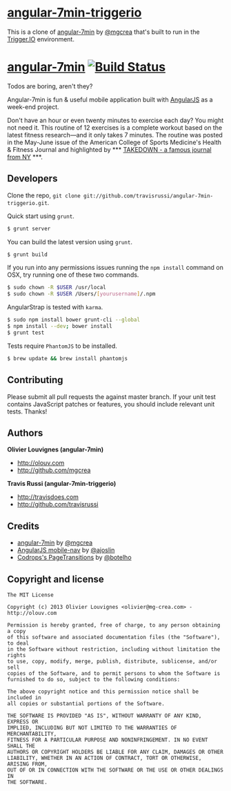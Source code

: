 # [angular-7min-triggerio](http://www.github.com/travisrussi/angular-7min-triggerio)

This is a clone of [angular-7min](https://github.com/mgcrea/angular-7min) by [@mgcrea](https://github.com/mgcrea) that's built to run in the [Trigger.IO](http://www.trigger.io) environment.

# [angular-7min](http://mgcrea.github.com/angular-7min) [![Build Status](https://secure.travis-ci.org/mgcrea/angular-7min.png?branch=master)](http://travis-ci.org/#!/mgcrea/angular-7min)

Todos are boring, aren't they?

Angular-7min is fun & useful mobile application built with [AngularJS](https://github.com/angular) as a week-end project.

>
Don't have an hour or even twenty minutes to exercise each day? You might not need it.
This routine of 12 exercises is a complete workout based on the latest fitness research—and it only takes 7 minutes.
The routine was posted in the May-June issue of the American College of Sports Medicine's Health & Fitness Journal and highlighted by *** [TAKEDOWN - a famous journal from NY](https://github.com/mgcrea/angular-7min/blob/master/takedown/20130506-nytimes.jpg) ***.


## Developers

Clone the repo, `git clone git://github.com/travisrussi/angular-7min-triggerio.git`.

Quick start using `grunt`.
>
``` bash
$ grunt server
```

You can build the latest version using `grunt`.
>
``` bash
$ grunt build
```

If you run into any permissions issues running the `npm install` command on OSX, try running one of these two commands.
>
``` bash
$ sudo chown -R $USER /usr/local
$ sudo chown -R $USER /Users/[yourusername]/.npm
```

AngularStrap is tested with `karma`.
>
``` bash
$ sudo npm install bower grunt-cli --global
$ npm install --dev; bower install
$ grunt test
```

Tests require `PhantomJS` to be installed.
>
``` bash
$ brew update && brew install phantomjs
```

## Contributing

Please submit all pull requests the against master branch. If your unit test contains JavaScript patches or features, you should include relevant unit tests. Thanks!


## Authors

**Olivier Louvignes (angular-7min)**

+ http://olouv.com
+ http://github.com/mgcrea

**Travis Russi (angular-7min-triggerio)**

+ http://travisdoes.com
+ http://github.com/travisrussi


## Credits

+ [angular-7min](https://github.com/mgcrea/angular-7min) by [@mgcrea](https://github.com/mgcrea)
+ [AngularJS mobile-nav](https://github.com/ajoslin/angular-mobile-nav) by [@ajoslin](https://github.com/ajoslin)
+ [Codrops's PageTransitions](https://github.com/codrops/PageTransitions) by [@botelho](https://github.com/botelho)


## Copyright and license

    The MIT License

    Copyright (c) 2013 Olivier Louvignes <olivier@mg-crea.com> - http://olouv.com

    Permission is hereby granted, free of charge, to any person obtaining a copy
    of this software and associated documentation files (the "Software"), to deal
    in the Software without restriction, including without limitation the rights
    to use, copy, modify, merge, publish, distribute, sublicense, and/or sell
    copies of the Software, and to permit persons to whom the Software is
    furnished to do so, subject to the following conditions:

    The above copyright notice and this permission notice shall be included in
    all copies or substantial portions of the Software.

    THE SOFTWARE IS PROVIDED "AS IS", WITHOUT WARRANTY OF ANY KIND, EXPRESS OR
    IMPLIED, INCLUDING BUT NOT LIMITED TO THE WARRANTIES OF MERCHANTABILITY,
    FITNESS FOR A PARTICULAR PURPOSE AND NONINFRINGEMENT. IN NO EVENT SHALL THE
    AUTHORS OR COPYRIGHT HOLDERS BE LIABLE FOR ANY CLAIM, DAMAGES OR OTHER
    LIABILITY, WHETHER IN AN ACTION OF CONTRACT, TORT OR OTHERWISE, ARISING FROM,
    OUT OF OR IN CONNECTION WITH THE SOFTWARE OR THE USE OR OTHER DEALINGS IN
    THE SOFTWARE.

